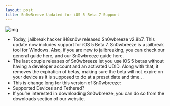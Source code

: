 ```yaml
---
layout: post
title: Sn0wBreeze Updated for iOS 5 Beta 7 Support
---
```

![img](http://media.idownloadblog.com/wp-content/uploads/2011/06/Updated-Sn0wbreeze.png)
* Today, jailbreak hacker iH8sn0w released Sn0wbreeze v2.8b7. This update now includes support for iOS 5 Beta 7. Sn0wbreeze is a jailbreak tool for Windows. Also, if you are new to jailbreaking, you can check our general guide here, and our Sn0wbreeze guide here.
* The last couple releases of Sn0wbreeze let you use iOS 5 betas without having a developer account and an activated UDID. Along with that, it removes the expiration of betas, making sure the beta will not expire on your device as it is supposed to do at a preset date and time…
* This is change long for this version of Sn0wbreeze:
* Supported Devices and Tethered?
* If you’re interested in downloading Sn0wbreeze, you can do so from the downloads section of our website.

